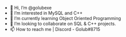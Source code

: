 - 👋 Hi, I’m @golubexe
- 👀 I’m interested in MySQL and C++
- 🌱 I’m currently learning Object Oriented Programming
- 💞️ I’m looking to collaborate on SQL & C++ projects.
- 📫 How to reach me | Discord - Golub#8715

<!---
golubexe/golubexe is a ✨ special ✨ repository because its `README.md` (this file) appears on your GitHub profile.
You can click the Preview link to take a look at your changes.
--->
